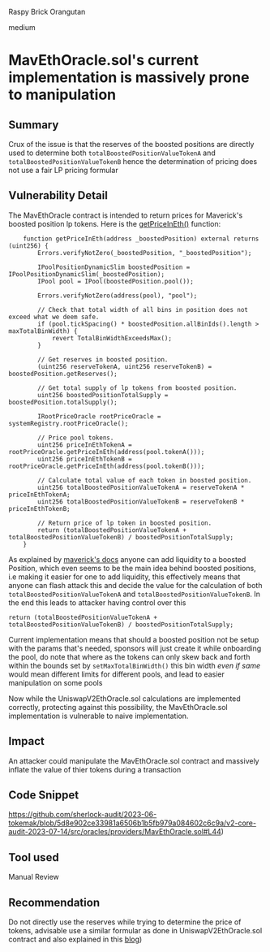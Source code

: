 Raspy Brick Orangutan

medium

# MavEthOracle.sol's current implementation  is massively prone to manipulation

## Summary

Crux of the issue is that the reserves of the boosted positions are directly used to determine both `totalBoostedPositionValueTokenA` and `totalBoostedPositionValueTokenB` hence the determination of pricing does not use a fair LP pricing formular

## Vulnerability Detail

The MavEthOracle contract is intended to return prices for Maverick's boosted position lp tokens.
Here is the [getPriceInEth()](https://github.com/sherlock-audit/2023-06-tokemak/blob/5d8e902ce33981a6506b1b5fb979a084602c6c9a/v2-core-audit-2023-07-14/src/oracles/providers/MavEthOracle.sol#L44) function:

```solidity
    function getPriceInEth(address _boostedPosition) external returns (uint256) {
        Errors.verifyNotZero(_boostedPosition, "_boostedPosition");

        IPoolPositionDynamicSlim boostedPosition = IPoolPositionDynamicSlim(_boostedPosition);
        IPool pool = IPool(boostedPosition.pool());

        Errors.verifyNotZero(address(pool), "pool");

        // Check that total width of all bins in position does not exceed what we deem safe.
        if (pool.tickSpacing() * boostedPosition.allBinIds().length > maxTotalBinWidth) {
            revert TotalBinWidthExceedsMax();
        }

        // Get reserves in boosted position.
        (uint256 reserveTokenA, uint256 reserveTokenB) = boostedPosition.getReserves();

        // Get total supply of lp tokens from boosted position.
        uint256 boostedPositionTotalSupply = boostedPosition.totalSupply();

        IRootPriceOracle rootPriceOracle = systemRegistry.rootPriceOracle();

        // Price pool tokens.
        uint256 priceInEthTokenA = rootPriceOracle.getPriceInEth(address(pool.tokenA()));
        uint256 priceInEthTokenB = rootPriceOracle.getPriceInEth(address(pool.tokenB()));

        // Calculate total value of each token in boosted position.
        uint256 totalBoostedPositionValueTokenA = reserveTokenA * priceInEthTokenA;
        uint256 totalBoostedPositionValueTokenB = reserveTokenB * priceInEthTokenB;

        // Return price of lp token in boosted position.
        return (totalBoostedPositionValueTokenA + totalBoostedPositionValueTokenB) / boostedPositionTotalSupply;
    }
```

As explained by [maverick's docs](https://docs.mav.xyz/guides/incentives/how-to-manage-a-boosted-position#managing-a-staked-boosted-position) anyone can add liquidity to a boosted Position, which even seems to be the main idea behind boosted positions, i.e making it easier for one to add liquidity, this effectively means that anyone can flash attack this and decide the value for the calculation of both `totalBoostedPositionValueTokenA` and `totalBoostedPositionValueTokenB`.
In the end this leads to attacker having control over this

```solidity
return (totalBoostedPositionValueTokenA + totalBoostedPositionValueTokenB) / boostedPositionTotalSupply;

```
Current implementation means that should a boosted position not be setup with the params that's needed, sponsors will just create it while  onboarding the pool, do note that where as the  tokens can only skew back and forth within the bounds set by `setMaxTotalBinWidth()` this bin width _even if same_ would mean different limits for different pools, and lead to easier manipulation on some pools

Now while the UniswapV2EthOracle.sol calculations are implemented correctly, protecting against this possibility, the MavEthOracle.sol implementation is vulnerable to naive implementation.

## Impact

An attacker could manipulate the MavEthOracle.sol contract and massively inflate the value of thier tokens during a transaction

## Code Snippet


https://github.com/sherlock-audit/2023-06-tokemak/blob/5d8e902ce33981a6506b1b5fb979a084602c6c9a/v2-core-audit-2023-07-14/src/oracles/providers/MavEthOracle.sol#L44)
## Tool used

Manual Review

## Recommendation

Do not directly use the reserves while trying to determine the price of tokens, advisable use a similar formular as done in UniswapV2EthOracle.sol contract and also explained in this [blog](https://blog.alphaventuredao.io/fair-lp-token-pricing/))
